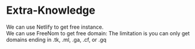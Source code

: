 # Extra-Knowledge

We can use Netlify to get free instance.<br>
We can use FreeNom to get free domain: The limitation is you can only get domains ending in .tk, .ml, .ga, .cf, or .gq<br>
